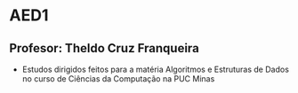 # AED1
## Profesor: Theldo Cruz Franqueira
+ Estudos dirigidos feitos para a matéria Algoritmos e Estruturas de Dados no curso de Ciências da Computação na PUC Minas
